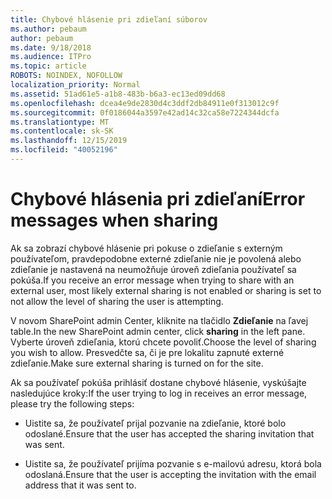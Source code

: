 ```yaml
---
title: Chybové hlásenie pri zdieľaní súborov
ms.author: pebaum
author: pebaum
ms.date: 9/18/2018
ms.audience: ITPro
ms.topic: article
ROBOTS: NOINDEX, NOFOLLOW
localization_priority: Normal
ms.assetid: 51ad61e5-a1b8-483b-b6a3-ec13ed09dd68
ms.openlocfilehash: dcea4e9de2830d4c3ddf2db84911e0f313012c9f
ms.sourcegitcommit: 0f0186044a3597e42ad14c32ca58e7224344dcfa
ms.translationtype: MT
ms.contentlocale: sk-SK
ms.lasthandoff: 12/15/2019
ms.locfileid: "40052196"
---
```

# <a name="error-messages-when-sharing"></a><span data-ttu-id="81bbd-102">Chybové hlásenia pri zdieľaní</span><span class="sxs-lookup"><span data-stu-id="81bbd-102">Error messages when sharing</span></span>

<span data-ttu-id="81bbd-103">Ak sa zobrazí chybové hlásenie pri pokuse o zdieľanie s externým používateľom, pravdepodobne externé zdieľanie nie je povolená alebo zdieľanie je nastavená na neumožňuje úroveň zdieľania používateľ sa pokúša.</span><span class="sxs-lookup"><span data-stu-id="81bbd-103">If you receive an error message when trying to share with an external user, most likely external sharing is not enabled or sharing is set to not allow the level of sharing the user is attempting.</span></span>
  
<span data-ttu-id="81bbd-104">V novom SharePoint admin Center, kliknite na tlačidlo **Zdieľanie** na ľavej table.</span><span class="sxs-lookup"><span data-stu-id="81bbd-104">In the  new SharePoint admin center, click **sharing** in the left pane.</span></span> <span data-ttu-id="81bbd-105">Vyberte úroveň zdieľania, ktorú chcete povoliť.</span><span class="sxs-lookup"><span data-stu-id="81bbd-105">Choose the level of sharing you wish to allow.</span></span> <span data-ttu-id="81bbd-106">Presvedčte sa, či je pre lokalitu zapnuté externé zdieľanie.</span><span class="sxs-lookup"><span data-stu-id="81bbd-106">Make sure external sharing is turned on for the site.</span></span> 
  
<span data-ttu-id="81bbd-107">Ak sa používateľ pokúša prihlásiť dostane chybové hlásenie, vyskúšajte nasledujúce kroky:</span><span class="sxs-lookup"><span data-stu-id="81bbd-107">If the user trying to log in receives an error message, please try the following steps:</span></span>
  
- <span data-ttu-id="81bbd-108">Uistite sa, že používateľ prijal pozvanie na zdieľanie, ktoré bolo odoslané.</span><span class="sxs-lookup"><span data-stu-id="81bbd-108">Ensure that the user has accepted the sharing invitation that was sent.</span></span>
    
- <span data-ttu-id="81bbd-109">Uistite sa, že používateľ prijíma pozvanie s e-mailovú adresu, ktorá bola odoslaná.</span><span class="sxs-lookup"><span data-stu-id="81bbd-109">Ensure that the user is accepting the invitation with the email address that it was sent to.</span></span>
    

